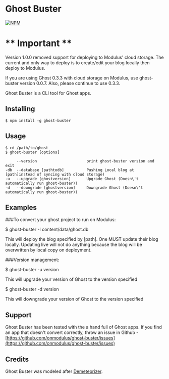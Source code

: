 Ghost Buster
=================

[![NPM](https://nodei.co/npm/ghost-buster.png)](https://nodei.co/npm/ghost-buster/)

# ** Important **

Version 1.0.0 removed support for deploying to Modulus' cloud storage. The current
and only way to deploy is to create/edit your blog locally then deploy to Modulus.

If you are using Ghost 0.3.3 with cloud storage on Modulus, use ghost-buster version 0.0.7.
Also, please continue to use 0.3.3. 

Ghost Buster is a CLI tool for Ghost apps.

## Installing
    $ npm install -g ghost-buster

## Usage
    $ cd /path/to/ghost
    $ ghost-buster [options]

         --version                      print ghost-buster version and exit
    -db  --database [pathtodb]          Pushing Local blog at [path]instead of syncing with cloud storage)
    -u   --upgrade [ghostversion]       Upgrade Ghost (Doesn\'t automatically run ghost-buster))
    -d   --downgrade [ghostversion]     Downgrade Ghost (Doesn\'t automatically run ghost-buster))


## Examples

###To convert your ghost project to run on Modulus:

  $ ghost-buster -l content/data/ghost.db

This will deploy the blog specified by [path]. One MUST update their blog locally.
Updating live will not do anything because the blog will be overwritten by local 
copy on deployment. 

###Version management:

  $ ghost-buster -u version

This will upgrade your version of Ghost to the version specified 

  $ ghost-buster -d version

This will downgrade your version of Ghost to the version specified

## Support
Ghost Buster has been tested with the a hand full of Ghost apps. If you find an app that doesn't
convert correctly, throw an issue in Github -
[https://github.com/onmodulus/ghost-buster/issues](https://github.com/onmodulus/ghost-buster/issues)

## Credits
Ghost Buster was modeled after [Demeteorizer](https://github.com/onmodulus/demeteorizer). 

